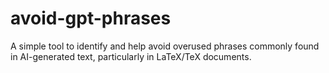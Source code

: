 # avoid-gpt-phrases
A simple tool to identify and help avoid overused phrases commonly found in AI-generated text, particularly in LaTeX/TeX documents.
